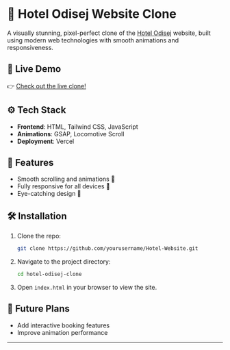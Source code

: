 

# 🏨 Hotel Odisej Website Clone

A visually stunning, pixel-perfect clone of the [Hotel Odisej](https://hotelodisej.com) website, built using modern web technologies with smooth animations and responsiveness.

## 🚀 Live Demo
👉 [Check out the live clone!](https://hotel-website-swart-six.vercel.app/)

## ⚙️ Tech Stack

- **Frontend**: HTML, Tailwind CSS, JavaScript
- **Animations**: GSAP, Locomotive Scroll
- **Deployment**: Vercel

## 🌟 Features

- Smooth scrolling and animations 💫
- Fully responsive for all devices 📱
- Eye-catching design 🎨

## 🛠 Installation

1. Clone the repo:
   ```bash
   git clone https://github.com/yourusername/Hotel-Website.git
   ```
2. Navigate to the project directory:
   ```bash
   cd hotel-odisej-clone
   ```
3. Open `index.html` in your browser to view the site.

## 🎯 Future Plans

- Add interactive booking features
- Improve animation performance

---


